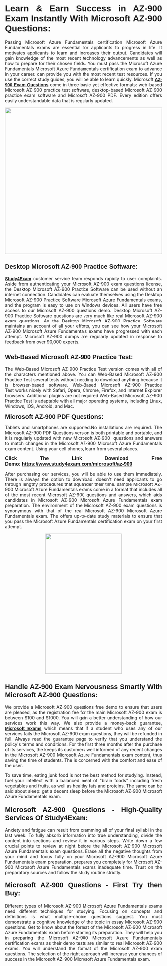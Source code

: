 <h1 style="text-align: justify;"><span style="font-family:Tahoma,Geneva,sans-serif;"><strong>Learn & Earn Success in AZ-900 Exam Instantly With Microsoft AZ-900 Questions:</strong></span></h1>

<p style="text-align: justify;">Passing Microsoft Azure Fundamentals certification Microsoft Azure Fundamentals exams are essential for applicants to progress in life. It motivates applicants to learn and increases their output. Candidates will gain knowledge of the most recent technology advancements as well as how to prepare for their chosen fields. You must pass the Microsoft Azure Fundamentals Microsoft Azure Fundamentals certification exam to advance in your career. can provide you with the most recent test resources. If you use the correct study guides, you will be able to learn quickly. Microsoft <a href="https://www.study4exam.com/microsoft/az-900"><span style="font-family:Tahoma,Geneva,sans-serif;"><strong>AZ-900 Exam Questions</strong></span></a> come in three basic yet effective formats: web-based Microsoft AZ-900 practice test software, desktop-based Microsoft AZ-900 practice exam software and Microsoft AZ-900 PDF. Every edition offers easily understandable data that is regularly updated.</p>

<p style="text-align: justify;"><a href="https://www.study4exam.com/microsoft/az-900"><img alt="" src="https://lh3.googleusercontent.com/pw/AM-JKLVq_oPqfp0-n5zn4yqAoyjjcA2yO-jT5Cm68rj_xPcdsmakSaLzyxJ8unsRMKMdGkmOINvzyM17CwNHdrz3aK03FYcCewHDEYJs7lAvJLcrBifJ5qSpkhSIJgPhz-7dSY7ixq9ev6p4G2ds_VnujUaf=w1366-h530-no?authuser=0" style="width: 100%; height: 470px;" /></a></p>

<h2 style="text-align: justify;"><span style="font-family:Tahoma,Geneva,sans-serif;"><strong><span style="font-size:20px;">Desktop Microsoft AZ-900 Practice Software:</span></strong></span></h2>

<p style="text-align: justify;"><a href="https://www.study4exam.com/"><span style="font-family:Tahoma,Geneva,sans-serif;"><strong>Study4Exam</strong></span></a> customer service team responds rapidly to user complaints. Aside from authenticating your Microsoft AZ-900 exam questions license, the Desktop Microsoft AZ-900 Practice Software can be used without an internet connection. Candidates can evaluate themselves using the Desktop Microsoft AZ-900 Practice Software Microsoft Azure Fundamentals exams, and the program is easy to use on Windows devices. All users have free access to our Microsoft AZ-900 questions demo. Desktop Microsoft AZ-900 Practice Software questions are very much like real Microsoft AZ-900 exam questions. As the Desktop Microsoft AZ-900 Practice Software maintains an account of all your efforts, you can see how your Microsoft AZ-900 Microsoft Azure Fundamentals exams have progressed with each attempt. Microsoft AZ-900 dumps are regularly updated in response to feedback from over 90,000 experts.</p>

<h2 style="text-align: justify;"><strong><span style="font-family:Tahoma,Geneva,sans-serif;"><span style="font-size:20px;">Web-Based Microsoft AZ-900 Practice Test:</span></span></strong></h2>

<p style="text-align: justify;">The Web-Based Microsoft AZ-900 Practice Test version comes with all of the characters mentioned above. You can Web-Based Microsoft AZ-900 Practice Test several tests without needing to download anything because it is browser-based software. Web-Based Microsoft AZ-900 Practice Test works nicely with Safari, Opera, Chrome, Firefox, and Internet Explorer browsers. Additional plugins are not required Web-Based Microsoft AZ-900 Practice Test is adaptable with all major operating systems, including Linux, Windows, iOS, Android, and Mac.</p>

<p style="text-align: justify;"><strong><span style="font-family:Tahoma,Geneva,sans-serif;"><span style="font-size:20px;">Microsoft AZ-900 PDF Questions:</span></span></strong></p>

<p style="text-align: justify;">Tablets and smartphones are supported.No installations are required. The Microsoft AZ-900 PDF Questions version is both printable and portable, and it is regularly updated with new Microsoft AZ-900  questions and answers to match changes in the Microsoft AZ-900 Microsoft Azure Fundamentals exam content. Using your cell phones, learn from several places.</p>

<p style="text-align: justify;"><strong><span style="font-size:16px;"><span style="font-family:Tahoma,Geneva,sans-serif;">Click The Link Download Free Demo:</span></span></strong> <strong><span style="font-size:16px;"><span style="font-family:Tahoma,Geneva,sans-serif;"><a href="https://www.study4exam.com/microsoft/az-900">https://www.study4exam.com/microsoft/az-900</a></span></span></strong></p>

<p style="text-align: justify;">After purchasing our services, you will be able to use them immediately. There is always the option to download. doesn't need applicants to go through lengthy procedures that squander their time. sample Microsoft AZ-900 Microsoft Azure Fundamentals exams come in a format that includes all of the most recent Microsoft AZ-900 questions and answers, which aids candidates in Microsoft AZ-900 Microsoft Azure Fundamentals exam preparation. The environment of the Microsoft AZ-900 exam questions is synonymous with that of the real Microsoft AZ-900 Microsoft Azure Fundamentals exam. The offers up-to-date study materials to ensure that you pass the Microsoft Azure Fundamentals certification exam on your first attempt.</p>

<p style="text-align: center;"><a href="https://www.study4exam.com/microsoft/az-900"><img alt="" src="https://lh3.googleusercontent.com/pw/AM-JKLXfNjhwPiMVy0ctVShSUYpvTBudxxEKSjIvWyQcQ4fkjC7tw4fAHzQCxVumweZ4lZywWu345GH-ksy4ecL_MjJ_HOMVvBbLXRtkP9fACCrcmZAb4vVtcna_wHGfpzNHbsqs91m4DXRGfOMJpFZl-Ci9=w650-h649-no?authuser=0" style="width: 70%; height: 450px;" /></a></p>

<h2 style="text-align: justify;"><strong><span style="font-size:22px;"><span style="font-family:Tahoma,Geneva,sans-serif;">Handle AZ-900 Exam Nervousness Smartly With Microsoft AZ-900 Questions:</span></span></strong></h2>

<p style="text-align: justify;">We provide a Microsoft AZ-900 questions free demo to ensure that users are pleased, as the registration fee for the main Microsoft AZ-900 exam is between $100 and $1000. You will gain a better understanding of how our services work this way. We also provide a money-back guarantee, <a href="https://www.study4exam.com/microsoft-exams"><span style="font-family:Tahoma,Geneva,sans-serif;"><strong>Microsoft Exams</strong></span></a> which means that if a student who uses any of our services fails the Microsoft AZ-900 exam questions, they will be refunded in full. Always read the guarantee page to verify that you understand the policy's terms and conditions. For the first three months after the purchase of its services, the keeps its customers well informed of any recent changes in the Microsoft AZ-900 Microsoft Azure Fundamentals exam content, thus saving the time of students. The is concerned with the comfort and ease of the user.</p>

<p style="text-align: justify;">To save time, eating junk food is not the best method for studying. Instead, fuel your intellect with a balanced meal of "brain foods" including fresh vegetables and fruits, as well as healthy fats and proteins. The same can be said about sleep: get a decent sleep before the Microsoft AZ-900 Microsoft Azure Fundamentals exam.</p>

<h3 style="text-align: justify;"><span style="font-family:Tahoma,Geneva,sans-serif;"><strong><span style="font-size:22px;">Microsoft AZ-900 Questions - High-Quality Services Of Study4Exam:</span></strong></span></h3>

<p style="text-align: justify;">Anxiety and fatigue can result from cramming all of your final syllabi in the last week. To fully absorb information into true understanding, divide the content into sections and review it in various steps. Write down a few crucial points to review at night before the Microsoft AZ-900 Microsoft Azure Fundamentals exam questions. Erase all the negative thoughts from your mind and focus fully on your Microsoft AZ-900 Microsoft Azure Fundamentals exam preparation. prepares you completely for Microsoft AZ-900 Microsoft Azure Fundamentals exams inadequate time. Trust on the preparatory sources and follow the study routine strictly. </p>

<h4 style="text-align: justify;"><span style="font-family:Tahoma,Geneva,sans-serif;"><strong><span style="font-size:22px;">Microsoft AZ-900 Questions - First Try then Buy:</span></strong></span></h4>

<p style="text-align: justify;">Different types of Microsoft AZ-900 Microsoft Azure Fundamentals exams need different techniques for studying. Focusing on concepts and definitions is what multiple-choice questions suggest. You must demonstrate a cognitive knowledge of the topic in essay Microsoft AZ-900 questions. Get to know about the format of the Microsoft AZ-900 Microsoft Azure Fundamentals exam before starting its preparation. They will help you in preparing the Microsoft AZ-900 Microsoft Azure Fundamentals certification exams as their demo tests are similar to real Microsoft AZ-900 exams. You will understand the format of the Microsoft AZ-900 exam questions. The selection of the right approach will increase your chances of success in the Microsoft AZ-900 Microsoft Azure Fundamentals exam.</p>
